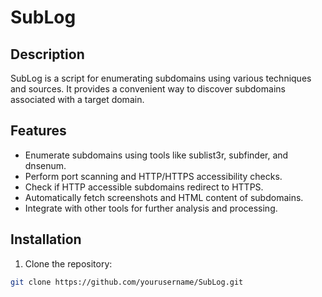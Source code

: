 # SubLog

## Description

SubLog is a script for enumerating subdomains using various techniques and sources. It provides a convenient way to discover subdomains associated with a target domain.

## Features

- Enumerate subdomains using tools like sublist3r, subfinder, and dnsenum.
- Perform port scanning and HTTP/HTTPS accessibility checks.
- Check if HTTP accessible subdomains redirect to HTTPS.
- Automatically fetch screenshots and HTML content of subdomains.
- Integrate with other tools for further analysis and processing.

## Installation

1. Clone the repository:

```bash
git clone https://github.com/yourusername/SubLog.git

